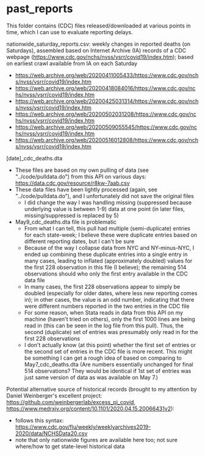 # past_reports

This folder contains (CDC) files released/downloaded at various points in time, which I can use to evaluate reporting delays.

nationwide_saturday_reports.csv: weekly changes in reported deaths (on Saturdays), assembled based on Internet Archive (IA) records of a CDC webpage (https://www.cdc.gov/nchs/nvss/vsrr/covid19/index.htm); based on earliest crawl available from IA on each Saturday
* https://web.archive.org/web/20200411005433/https://www.cdc.gov/nchs/nvss/vsrr/covid19/index.htm
* https://web.archive.org/web/20200418084016/https://www.cdc.gov/nchs/nvss/vsrr/covid19/index.htm
* https://web.archive.org/web/20200425031314/https://www.cdc.gov/nchs/nvss/vsrr/covid19/index.htm
* https://web.archive.org/web/20200502031208/https://www.cdc.gov/nchs/nvss/vsrr/covid19/index.htm
* https://web.archive.org/web/20200509055545/https://www.cdc.gov/nchs/nvss/vsrr/covid19/index.htm
* https://web.archive.org/web/20200516012808/https://www.cdc.gov/nchs/nvss/vsrr/covid19/index.htm

[date]_cdc_deaths.dta
* These files are based on my own pulling of data (see "../code/pulldata.do") from this API on various days: https://data.cdc.gov/resource/r8kw-7aab.csv
* These data files have been lightly processed (again, see "../code/pulldata.do"), and I unfortunately did not save the original files
  * I did change the way I was handling missing (suppressed because underlying value is between 1-9) data at one point (in later files, missing/suppressed is replaced by 5)
* May9_cdc_deaths.dta file is problematic
  * From what I can tell, this pull had multiple (semi-duplicate) entries for each state-week; I believe these were duplicate entries based on different reporting dates, but I can't be sure
  * Because of the way I collapse data from NYC and NY-minus-NYC, I ended up combining these duplicate entries into a single entry in many cases, leading to inflated (approximately doubled) values for the first 228 observation in this file (I believe); the remaining 514 observations should who only the first entry available in the CDC data file
  * In many cases, the first 228 observations appear to simply be doubled (especially for older dates, where less new reporting comes in); in other cases, the value is an odd number, indicating that there were different numbers reported in the two entries in the CDC file
  * For some reason, when Stata reads in data from this API on my machine (haven't tried on others), only the first 1000 lines are being read in (this can be seen in the log file from this pull). Thus, the second (duplicate) set of entries was presumably only read in for the first 228 observations
  * I don't actually know (at this point) whether the first set of entries or the second set of entries in the CDC file is more recent. This might be something I can get a rough idea of based on comparing to May7_cdc_deaths.dta (Are numbers essentially unchanged for final 514 observations? They would be identical if 1st set of entries was just same version of data as was available on May 7.)

Potential alternative source of historical records (brought to my attention by Daniel Weinberger's excellent project: https://github.com/weinbergerlab/excess_pi_covid, https://www.medrxiv.org/content/10.1101/2020.04.15.20066431v2):
* follows this syntax: https://www.cdc.gov/flu/weekly/weeklyarchives2019-2020/data/NCHSData20.csv
* note that only nationwide figures are available here too; not sure where/how to get state-level historical data